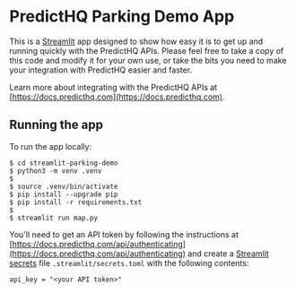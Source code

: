 # PredictHQ Parking Demo App

This is a [Streamlit](https://streamlit.io) app designed to show how easy it is to get up and running quickly with the PredictHQ APIs. Please feel free to take a copy of this code and modify it for your own use, or take the bits you need to make your integration with PredictHQ easier and faster.

Learn more about integrating with the PredictHQ APIs at [https://docs.predicthq.com](https://docs.predicthq.com).


## Running the app

To run the app locally:

```
$ cd streamlit-parking-demo
$ python3 -m venv .venv
$ 
$ source .venv/bin/activate
$ pip install --upgrade pip
$ pip install -r requirements.txt
$ 
$ streamlit run map.py
```

You'll need to get an API token by following the instructions at [https://docs.predicthq.com/api/authenticating](https://docs.predicthq.com/api/authenticating) and create a [Streamlit secrets](https://docs.streamlit.io/streamlit-community-cloud/get-started/deploy-an-app/connect-to-data-sources/secrets-management) file `.streamlit/secrets.toml` with the following contents:

```
api_key = "<your API token>"
```

